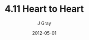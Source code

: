 ---
title: '4.11 Heart to Heart'
alt: 'Mysteries of the Arcana'
date: '2012-05-01'
author: 'J Gray'
artist: 'Gennifer'
chapter: '4 In the Beginnings'
filler: false
---